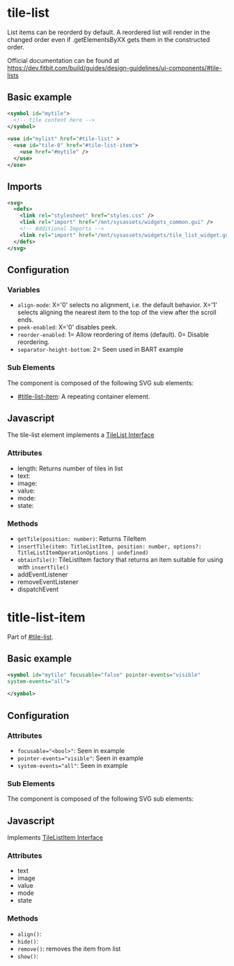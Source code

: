 

# tile-list
List items can be reorderd by default. A reordered list will
render in the changed order even if .getElementsByXX gets
them in the constructed order.

Official documentation can be found at https://dev.fitbit.com/build/guides/design-guidelines/ui-components/#tile-lists

## Basic example
```svg
<symbol id="mytile">
  <!-- tile content here -->
</symbol>

<use id="mylist" href="#tile-list" >
  <use id="tile-0" href="#tile-list-item">
    <use href="#mytile" />
  </use>
</use>
```

## Imports
```svg
<svg>
  <defs>
    <link rel="stylesheet" href="styles.css" />
    <link rel="import" href="/mnt/sysassets/widgets_common.gui" />
    <!-- Additional Imports -->
    <link rel="import" href="/mnt/sysassets/widgets/tile_list_widget.gui"/>
  </defs>
</svg>
```
## Configuration
### Variables
* `align-mode`: X='0' selects no alignment, i.e. the default behavior. 
X='1' selects aligning the nearest item to the top of the view after the scroll ends.
* `peek-enabled`: X='0' disables peek.
* `reorder-enabled`: 1= Allow reordering of items (default). 0= Disable reordering.
* `separator-height-bottom`: 2= Seen used in BART example

### Sub Elements
The component is composed of the following SVG sub elements:
* [#title-list-item](#title-list-item): A repeating container element.

## Javascript
The tile-list element implements a 
[TileList Interface](https://dev.fitbit.com/build/reference/device-api/document/#interface-tilelist-)

### Attributes
* length: Returns number of tiles in list
* text:
* image:
* value: 
* mode:
* state:

### Methods
* `getTile(position: number)`: Returns TileItem
* `insertTile(item: TitleListItem, position: number, options?: TitleListItemOperationOptions | undefined)`
* `obtainTile()`: TileListItem factory that returns an item suitable for using with `insertTile()`
* addEventListener
* removeEventListener
* dispatchEvent


# title-list-item
Part of [#tile-list](#tile-list).

## Basic example
```svg
<symbol id="mytile" focusable="false" pointer-events="visible"
system-events="all">

</symbol>
```

## Configuration
### Attributes

* `focusable="<bool>"`: Seen in example
* `pointer-events="visible"`: Seen in example
* `system-events="all"`: Seen in example 

### Sub Elements

The component is composed of the following SVG sub elements:

## Javascript
Implements [TileListItem Interface](https://dev.fitbit.com/build/reference/device-api/document/#interface-tilelistitem-)
### Attributes
* text
* image
* value
* mode 
* state

### Methods
* `align()`:
* `hide()`:
* `remove()`: removes the item from list
* `show()`: 
